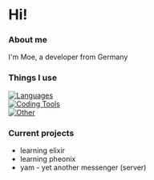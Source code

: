 # Hi!

### About me
I'm Moe, a developer from Germany

### Things I use
[![Languages](https://skillicons.dev/icons?i=py,java,cs,js,ts,elixir)](https://skillicons.dev)<br>
[![Coding Tools](https://skillicons.dev/icons?i=vscode,visualstudio,idea,git,github,gitlab)](https://skillicons.dev)<br>
[![Other](https://skillicons.dev/icons?i=linux,bash,docker,cloudflare,md,nginx)](https://skillicons.dev)<br>
### Current projects
* learning elixir
* learning pheonix
* yam - yet another messenger (server)
